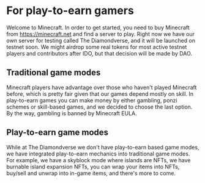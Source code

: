 # For play-to-earn gamers
Welcome to Minecraft. In order to get started, you need to buy Minecraft
from https://minecraft.net and find a server to play. Right now we have our
own server for testing called The Diamondverse, and it will be launched on
testnet soon. We might airdrop some real tokens for most active testnet
players and contributors after IDO, but that decision will be made by DAO.

## Traditional game modes
Minecraft players have advantage over those who haven't played Minecraft
before, which is pretty fair given that our games depend mostly on skill.
In play-to-earn games you can make money by either gambling, ponzi schemes
or skill-based games, and we decided to choose the last option. By the way,
gambling is banned by Minecraft EULA.

## Play-to-earn game modes
While at The Diamondverse we don't have play-to-earn based game modes, we
have integrated play-to-earn mechanics into traditional game modes. For
example, we have a skyblock mode where islands are NFTs, we have burnable
island expansion NFTs, you can wrap your items into NFTs, buy/sell and
unwrap into in-game items, and there's more to come.
